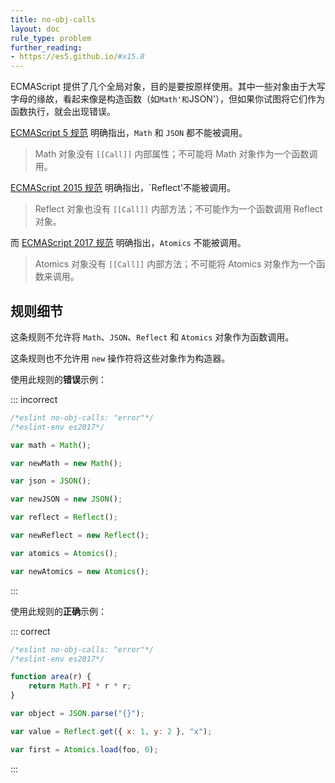 ```yaml
---
title: no-obj-calls
layout: doc
rule_type: problem
further_reading:
- https://es5.github.io/#x15.8
---
```


ECMAScript 提供了几个全局对象，目的是要按原样使用。其中一些对象由于大写字母的缘故，看起来像是构造函数（如`Math'和`JSON'），但如果你试图将它们作为函数执行，就会出现错误。

[ECMAScript 5 规范](https://es5.github.io/#x15.8) 明确指出，`Math` 和 `JSON` 都不能被调用。

> Math 对象没有 `[[Call]]` 内部属性；不可能将 Math 对象作为一个函数调用。

[ECMAScript 2015 规范](https://www.ecma-international.org/ecma-262/6.0/index.html#sec-reflect-object) 明确指出，`Reflect'不能被调用。

> Reflect 对象也没有 `[[Call]]` 内部方法；不可能作为一个函数调用 Reflect 对象。

而 [ECMAScript 2017 规范](https://www.ecma-international.org/ecma-262/8.0/index.html#sec-atomics-object) 明确指出，`Atomics` 不能被调用。

> Atomics 对象没有 `[[Call]]` 内部方法；不可能将 Atomics 对象作为一个函数来调用。

## 规则细节

这条规则不允许将 `Math`、`JSON`、`Reflect` 和 `Atomics` 对象作为函数调用。

这条规则也不允许用 `new` 操作符将这些对象作为构造器。

使用此规则的**错误**示例：

::: incorrect

```js
/*eslint no-obj-calls: "error"*/
/*eslint-env es2017*/

var math = Math();

var newMath = new Math();

var json = JSON();

var newJSON = new JSON();

var reflect = Reflect();

var newReflect = new Reflect();

var atomics = Atomics();

var newAtomics = new Atomics();
```

:::

使用此规则的**正确**示例：

::: correct

```js
/*eslint no-obj-calls: "error"*/
/*eslint-env es2017*/

function area(r) {
    return Math.PI * r * r;
}

var object = JSON.parse("{}");

var value = Reflect.get({ x: 1, y: 2 }, "x");

var first = Atomics.load(foo, 0);
```

:::
